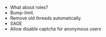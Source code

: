 - What about roles?
- Bump-limit.
- Remove old threads automatically.
- SAGE
- Allow disable captcha for anonymous users